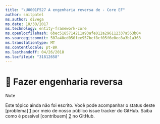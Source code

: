```yaml
---
title: "\U0001F527 A engenharia reversa de - Core EF"
author: smitpatel
ms.author: divega
ms.date: 10/30/2017
ms.technology: entity-framework-core
ms.openlocfilehash: 6bec5185714211a93afe012a296112337a563b04
ms.sourcegitcommit: 507a40ed050fee957bcf8cf05f6e0ec8a3b1a363
ms.translationtype: MT
ms.contentlocale: pt-BR
ms.lasthandoff: 04/26/2018
ms.locfileid: "31812658"
---
```

# <a name="-reverse-engineering"></a>🔧 Fazer engenharia reversa

> [!NOTE]
> Este tópico ainda não foi escrito. Você pode acompanhar o status deste [problema] [ 1] por meio de nosso público issue tracker do GitHub. Saiba como é possível [contribuem] [ 2] no GitHub.


  [1]: https://github.com/aspnet/EntityFramework.Docs/issues/508
  [2]: https://github.com/aspnet/EntityFramework.Docs/blob/master/CONTRIBUTING.md
